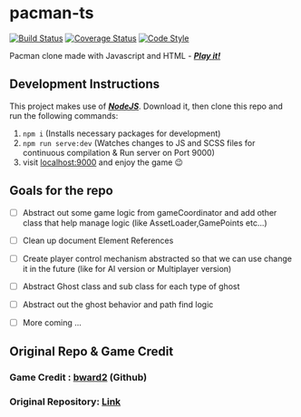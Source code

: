 # pacman-ts
[![Build Status](https://travis-ci.com/bward2/pacman-js.svg?branch=master)](https://travis-ci.com/bward2/pacman-js)
[![Coverage Status](https://coveralls.io/repos/github/bward2/pacman-js/badge.svg?branch=master)](https://coveralls.io/github/bward2/pacman-js?branch=master)
[![Code Style](https://img.shields.io/badge/code%20style-airbnb-brightgreen.svg)](https://github.com/airbnb/javascript)

Pacman clone made with Javascript and HTML - *__[Play it!](https://bward2.github.io/pacman-js/)__*

## Development Instructions

This project makes use of *__[NodeJS](https://nodejs.org/en/)__*. Download it, then clone this repo and run the following commands:  
1. `npm i` (Installs necessary packages for development)
1. `npm run serve:dev` (Watches changes to JS and SCSS files for continuous compilation & Run server on Port 9000)
1. visit [localhost:9000](http://localhost:9000) and enjoy the game 😉

## Goals for the repo 
- [ ] Abstract out some game logic from gameCoordinator and add other class that help manage logic (like AssetLoader,GamePoints etc...)
- [ ] Clean up document Element References
- [ ] Create player control mechanism abstracted so that we can use change it in the future (like for AI version or Multiplayer version)
- [ ] Abstract Ghost class and sub class for each type of ghost
- [ ] Abstract out the ghost behavior and path find logic 
- [ ] More coming ...


## Original Repo & Game Credit 

### Game Credit : [bward2](https://github.com/bward2) (Github)
### Original Repository: [Link](https://github.com/bward2/pacman-js) 
